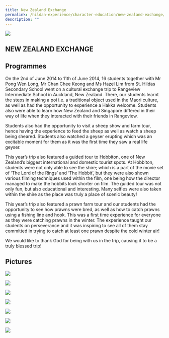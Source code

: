```yaml
---
title: New Zealand Exchange
permalink: /hildan-experience/character-education/new-zealand-exchange/
description: ""
---
```

![](/images/Character%20Education/New%20Zealand%20Banner.jpg)

NEW ZEALAND EXCHANGE
--------------------

Programmes
----------

On the 2nd of June 2014 to 11th of June 2014, 16 students together with Mr Pong Wen Long, Mr Chan Chee Keong and Ms Hazel Lim from St. Hildas Secondary School went on a cultural exchange trip to Rangeview Intermediate School in Auckland, New Zealand. There, our students learnt the steps in making a poi i.e. a traditional object used in the Maori culture, as well as had the opportunity to experience a Hakka welcome. Students also were able to learn how New Zealand and Singapore differed in their way of life when they interacted with their friends in Rangeview.

Students also had the opportunity to visit a sheep show and farm tour, hence having the experience to feed the sheep as well as watch a sheep being sheared. Students also watched a geyser erupting which was an excitable moment for them as it was the first time they saw a real life geyser.

This year’s trip also featured a guided tour to Hobbiton, one of New Zealand’s biggest international and domestic tourist spots. At Hobbiton, students were not only able to see the shire; which is a part of the movie set of ‘The Lord of the Rings’ and ‘The Hobbit’, but they were also shown various filming techniques used within the film, one being how the director managed to make the hobbits look shorter on film. The guided tour was not only fun, but also educational and interesting. Many selfies were also taken within the shire as the place was truly a place of scenic beauty!

This year’s trip also featured a prawn farm tour and our students had the opportunity to see how prawns were bred, as well as how to catch prawns using a fishing line and hook. This was a first time experience for everyone as they were catching prawns in the winter. The experience taught our students on perseverance and it was inspiring to see all of them stay committed in trying to catch at least one prawn despite the cold winter air!

We would like to thank God for being with us in the trip, causing it to be a truly blessed trip!

Pictures
--------


![](/images/Character%20Education/New%20Zealand%201.jpg)

![](/images/Character%20Education/New%20Zealand%202.jpg)

![](/images/Character%20Education/New%20Zealand%203.jpg)

![](/images/Character%20Education/New%20Zealand%204.jpg)

![](/images/Character%20Education/New%20Zealand%205.jpg)

![](/images/Character%20Education/New%20Zealand%206.jpg)

![](/images/Character%20Education/New%20Zealand%207.jpg)
